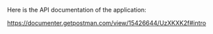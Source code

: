 Here is the API documentation of the application:

https://documenter.getpostman.com/view/15426644/UzXKXK2f#intro

